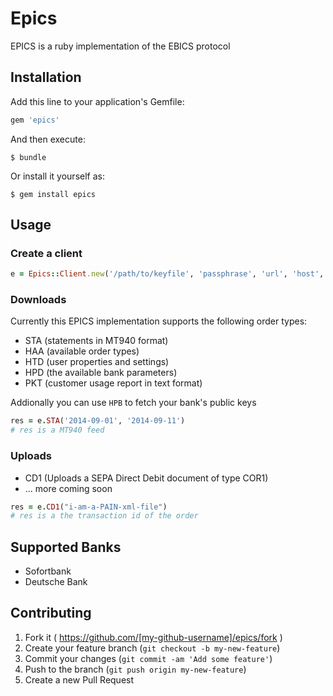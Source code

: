 # Epics

EPICS is a ruby implementation of the EBICS protocol

## Installation

Add this line to your application's Gemfile:

```ruby
gem 'epics'
```

And then execute:

    $ bundle

Or install it yourself as:

    $ gem install epics

## Usage

### Create a client

```ruby
e = Epics::Client.new('/path/to/keyfile', 'passphrase', 'url', 'host', 'user', 'partner')

```

### Downloads

Currently this EPICS implementation supports the following order types:

* STA (statements in MT940 format)
* HAA (available order types)
* HTD (user properties and settings)
* HPD (the available bank parameters)
* PKT (customer usage report in text format)

Addionally you can use `HPB` to fetch your bank's public keys

```ruby
res = e.STA('2014-09-01', '2014-09-11')
# res is a MT940 feed

```

### Uploads

* CD1 (Uploads a SEPA Direct Debit document of type COR1)
* ... more coming soon

```ruby
res = e.CD1("i-am-a-PAIN-xml-file")
# res is a the transaction id of the order

```

## Supported Banks

* Sofortbank
* Deutsche Bank

## Contributing

1. Fork it ( https://github.com/[my-github-username]/epics/fork )
2. Create your feature branch (`git checkout -b my-new-feature`)
3. Commit your changes (`git commit -am 'Add some feature'`)
4. Push to the branch (`git push origin my-new-feature`)
5. Create a new Pull Request
